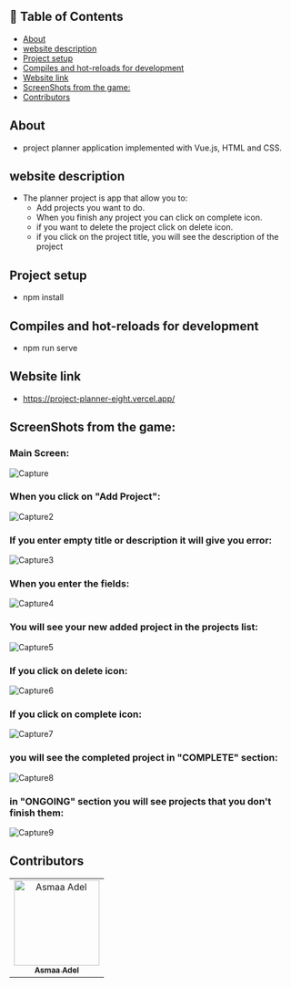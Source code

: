 ## 📝 Table of Contents

- [About <a name = "about"></a>](#about-)
- [website description <a name = "website-description"></a>](#website-description-)
- [Project setup <a name = "Project-setup"></a>](#project-setup-)
- [Compiles and hot-reloads for development <a name = "Compiles-and-hot-reloads-for-development"></a>](#compiles-and-hot-reloads-for-development-)
- [Website link <a name = "link"></a>](#website-link-)
- [ScreenShots from the game: <a name = "screen-shots"></a>](#screenshots-from-the-game-)
- [Contributors <a name = "Contributors"></a>](#contributors-)

## About <a name = "about"></a>
- project planner application implemented with Vue.js, HTML and CSS.

## website description <a name = "website-description"></a>

- The planner project is app that allow you to:
  -  Add projects you want to do.
  - When you finish any project you can click on complete icon.
  -  if you want to delete the project click on delete icon.
  -  if you click on the project title, you will see the description of the project

## Project setup <a name = "Project-setup"></a>
- npm install

## Compiles and hot-reloads for development <a name = "Compiles-and-hot-reloads-for-development"></a>
- npm run serve

## Website link <a name = "link"></a>
- https://project-planner-eight.vercel.app/

## ScreenShots from the game: <a name = "screen-shots"></a>
<h3 align='left'>Main Screen:</h3>

![Capture](https://user-images.githubusercontent.com/88618793/188425663-3aba84ef-221b-4cd7-afb9-8c1657259c13.PNG)

 <h3 align='left'>When you click on "Add Project":</h3>

![Capture2](https://user-images.githubusercontent.com/88618793/188425695-a61f144e-7336-4a80-ace4-615cfc120822.PNG)

<h3 align='left'>If you enter empty title or description it will give you error:</h3>

![Capture3](https://user-images.githubusercontent.com/88618793/188425786-74fedcb5-4f4b-491a-8425-4a9621e4580a.PNG)

<h3 align='left'>When you enter the fields:</h3>

![Capture4](https://user-images.githubusercontent.com/88618793/188425961-265c5ac5-f931-4803-9c42-8698c2d94475.PNG)

<h3 align='left'>You will see your new added project in the projects list:</h3>

![Capture5](https://user-images.githubusercontent.com/88618793/188426263-7686ff53-a2bc-4eb6-af00-35b98eb5ccf3.PNG)

<h3 align='left'>If you click on delete icon:</h3>

![Capture6](https://user-images.githubusercontent.com/88618793/188426390-e672ce8b-12f2-44a8-8715-f835dc9af531.PNG)

<h3 align='left'>If you click on complete icon:</h3>

![Capture7](https://user-images.githubusercontent.com/88618793/188426514-547ef4d1-16b1-4343-8a57-33e639b26e07.PNG)

<h3 align='left'>you will see the completed project in "COMPLETE" section:</h3>

![Capture8](https://user-images.githubusercontent.com/88618793/188426573-be17ec1e-054e-4e51-bf21-81eb513e9954.PNG)

<h3 align='left'>in "ONGOING" section you will see projects that you don't finish them:</h3>

![Capture9](https://user-images.githubusercontent.com/88618793/188426680-91341431-5d43-4fb1-8508-4706c8fe62f9.PNG)





## Contributors <a name = "Contributors"></a>

<table>
  <tr>
    <td align="center">
    <a href="https://github.com/asmaaadel0" target="_black">
    <img src="https://avatars.githubusercontent.com/u/88618793?s=400&u=886a14dc5ef5c205a8e51942efe9665ed8fd4717&v=4" width="150px;" alt="Asmaa Adel"/>
    <br />
    <sub><b>Asmaa Adel</b></sub></a>
    
  </tr>
 </table>

